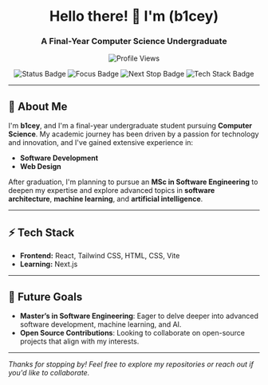 <!-- Centered Title & Subtitle -->
<h1 align="center">Hello there! 👋 I'm (b1cey)</h1>
<h3 align="center">A Final-Year Computer Science Undergraduate</h3>

<!-- Profile Views Badge (uses komarev.com) -->
<p align="center">
  <img src="https://komarev.com/ghpvc/?username=b1cey&label=Profile%20views&color=0e75b6&style=flat" alt="Profile Views" />
</p>

<!-- Custom Badges -->
<p align="center">
  <img src="https://img.shields.io/badge/Status-Final%20Year%20Undergrad-blue?style=flat-square" alt="Status Badge" />
  <img src="https://img.shields.io/badge/Focus-Software%20Development-brightgreen?style=flat-square" alt="Focus Badge" />
  <img src="https://img.shields.io/badge/Next%20Stop-MSc%20in%20Software%20Engineering-orange?style=flat-square" alt="Next Stop Badge" />
  <img src="https://img.shields.io/badge/Tools-React%2C%20Tailwind%2C%20Vite%2C%20Next.js%2C%20HTML%2C%20CSS-blueviolet?style=flat-square" alt="Tech Stack Badge" />
</p>

---

## 🏫 About Me
I'm **b1cey**, and I'm a final-year undergraduate student pursuing **Computer Science**. My academic journey has been driven by a passion for technology and innovation, and I've gained extensive experience in:
- **Software Development**
- **Web Design**

After graduation, I'm planning to pursue an **MSc in Software Engineering** to deepen my expertise and explore advanced topics in **software architecture**, **machine learning**, and **artificial intelligence**.

---

## ⚡ Tech Stack
- **Frontend:** React, Tailwind CSS, HTML, CSS, Vite
- **Learning:** Next.js
---

## 🔭 Future Goals
- **Master’s in Software Engineering**: Eager to delve deeper into advanced software development, machine learning, and AI.
- **Open Source Contributions**: Looking to collaborate on open-source projects that align with my interests.

---

_Thanks for stopping by! Feel free to explore my repositories or reach out if you'd like to collaborate._
